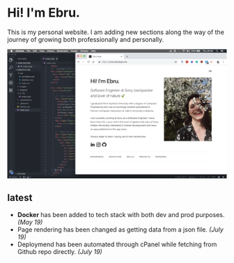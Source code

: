 # Hi! I'm Ebru.

This is my personal website. I am adding new sections along the way of the journey of growing both professionally and personally.

![Scheme](src/assets/images/homepage.png)

## latest
- **Docker** has been added to tech stack with both dev and prod purposes. *(May 19)*
- Page rendering has been changed as getting data from a json file. *(July 19)*
- Deploymend has been automated through cPanel while fetching from Github repo directly. *(July 19)*
